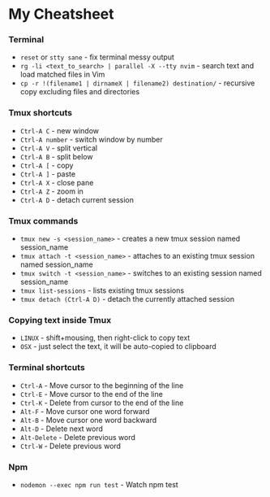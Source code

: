 # My Cheatsheet

### Terminal

- `reset` or `stty sane` - fix terminal messy output
- `rg -li <text_to_search> | parallel -X --tty nvim` - search text and load matched files in Vim
- `cp -r !(filename1 | dirnameX | filename2) destination/` - recursive copy excluding files and directories

### Tmux shortcuts

- `Ctrl-A C` - new window
- `Ctrl-A number` - switch window by number
- `Ctrl-A V` - split vertical
- `Ctrl-A B` - split below
- `Ctrl-A [` - copy
- `Ctrl-A ]` - paste
- `Ctrl-A X` - close pane
- `Ctrl-A Z` - zoom in
- `Ctrl-A D` - detach current session

### Tmux commands

- `tmux new -s <session_name>` - creates a new tmux session named session_name
- `tmux attach -t <session_name>` - attaches to an existing tmux session named session_name
- `tmux switch -t <session_name>` - switches to an existing session named session_name
- `tmux list-sessions` - lists existing tmux sessions
- `tmux detach (Ctrl-A D)` - detach the currently attached session

### Copying text inside Tmux

- `LINUX` - shift+mousing, then right-click to copy text
- `OSX` - just select the text, it will be auto-copied to clipboard

### Terminal shortcuts

- `Ctrl-A` - Move cursor to the beginning of the line
- `Ctrl-E` - Move cursor to the end of the line
- `Ctrl-K` - Delete from cursor to the end of the line
- `Alt-F` - Move cursor one word forward
- `Alt-B` - Move cursor one word backward
- `Alt-D` - Delete next word
- `Alt-Delete` - Delete previous word
- `Ctrl-W` - Delete previous word

### Npm

- `nodemon --exec npm run test` - Watch npm test
